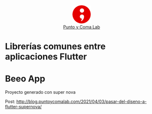 
<p align="center">
<img height="60px"  src="https://github.com/JavierSolis/Flutter_DemoLibreria_Cliente_1/raw/main/readme/image/logo.png" /><br> <a href="https://blog.puntoycomalab.com">Punto y Coma Lab</a>
<p>


# Librerías comunes entre aplicaciones Flutter 

# Beeo App

Proyecto generado con super nova

Post:
http://blog.puntoycomalab.com/2021/04/03/pasar-del-diseno-a-flutter-supernova/